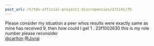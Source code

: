```yaml
---
post_url: /t/tds-official-project1-discrepencies/171141/75
---
```

Please consider my situation a peer whos results were exactly same as mine has received 9, then how could I get 1 . 23f1002630 this is my role number please reconsider  
[@carlton](/u/carlton) [@Jivraj](/u/jivraj)